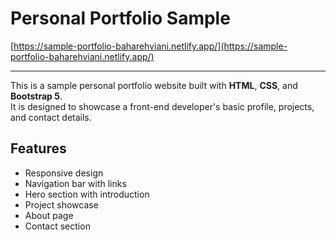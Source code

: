 # Personal Portfolio Sample

[https://sample-portfolio-baharehviani.netlify.app/](https://sample-portfolio-baharehviani.netlify.app/)

---

This is a sample personal portfolio website built with **HTML**, **CSS**, and **Bootstrap 5**.  
It is designed to showcase a front-end developer's basic profile, projects, and contact details.

## Features

- Responsive design
- Navigation bar with links
- Hero section with introduction
- Project showcase
- About page
- Contact section
